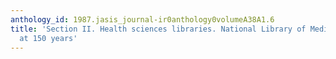 ```yaml
---
anthology_id: 1987.jasis_journal-ir0anthology0volumeA38A1.6
title: 'Section II. Health sciences libraries. National Library of Medicine: The view
  at 150 years'
---
```

